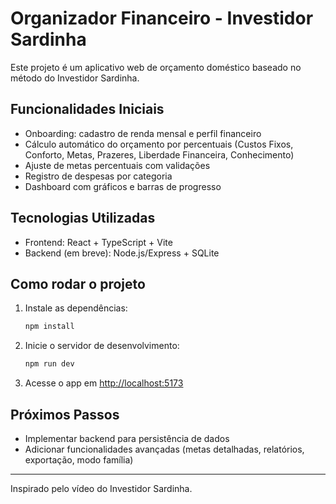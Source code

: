 # Organizador Financeiro - Investidor Sardinha

Este projeto é um aplicativo web de orçamento doméstico baseado no método do Investidor Sardinha.

## Funcionalidades Iniciais
- Onboarding: cadastro de renda mensal e perfil financeiro
- Cálculo automático do orçamento por percentuais (Custos Fixos, Conforto, Metas, Prazeres, Liberdade Financeira, Conhecimento)
- Ajuste de metas percentuais com validações
- Registro de despesas por categoria
- Dashboard com gráficos e barras de progresso

## Tecnologias Utilizadas
- Frontend: React + TypeScript + Vite
- Backend (em breve): Node.js/Express + SQLite

## Como rodar o projeto
1. Instale as dependências:
   ```powershell
   npm install
   ```
2. Inicie o servidor de desenvolvimento:
   ```powershell
   npm run dev
   ```
3. Acesse o app em [http://localhost:5173](http://localhost:5173)

## Próximos Passos
- Implementar backend para persistência de dados
- Adicionar funcionalidades avançadas (metas detalhadas, relatórios, exportação, modo família)

---
Inspirado pelo vídeo do Investidor Sardinha.
